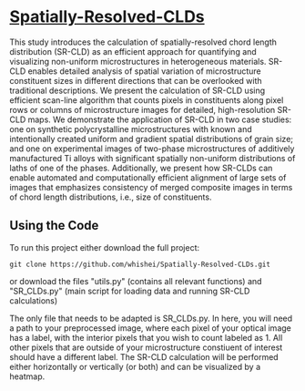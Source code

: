 # [Spatially-Resolved-CLDs](https://arxiv.org/html/2409.03729v1)
This study introduces the calculation of spatially-resolved chord length distribution (SR-CLD) as an efficient approach for quantifying and visualizing non-uniform microstructures in heterogeneous materials. SR-CLD enables detailed analysis of spatial variation of microstructure constituent sizes in different directions that can be overlooked with traditional descriptions. We present the calculation of SR-CLD using efficient scan-line algorithm that counts pixels in constituents along pixel rows or columns of microstructure images for detailed, high-resolution SR-CLD maps. We demonstrate the application of SR-CLD in two case studies: one on synthetic polycrystalline microstructures with known and intentionally created uniform and gradient spatial distributions of grain size; and one on experimental images of two-phase microstructures of additively manufactured Ti alloys with significant spatially non-uniform distributions of laths of one of the phases. Additionally, we present how SR-CLDs can enable automated and computationally efficient alignment of large sets of images  that emphasizes consistency of merged composite images in terms of chord length distributions, i.e., size of constituents. 

## Using the Code
To run this project either download the full project:
```
git clone https://github.com/whishei/Spatially-Resolved-CLDs.git
```
or 
download the files "utils.py" (contains all relevant functions) and "SR_CLDs.py" (main script for loading data and running SR-CLD calculations)


The only file that needs to be adapted is SR_CLDs.py. In here, you will need a path to your preprocessed image, where each pixel of your optical image has a label, with the interior pixels that you wish to count labeled as 1. All other pixels that are outside of your microstructure constiuent of interest should have a different label. The SR-CLD calculation will be performed either horizontally or vertically (or both) and can be visualized by a heatmap. 








